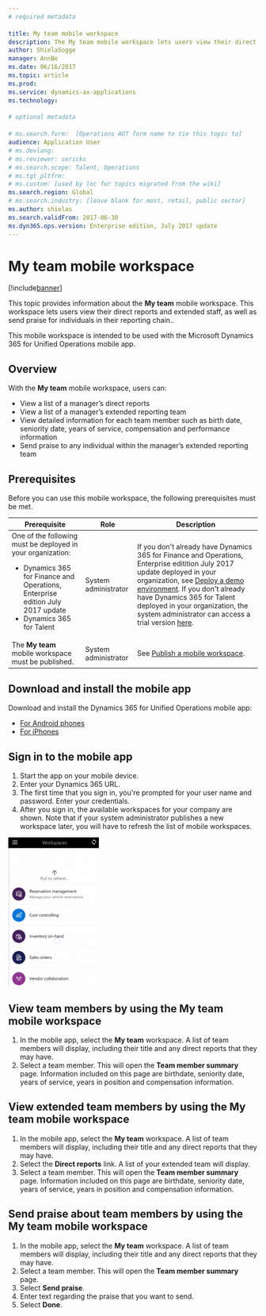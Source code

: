 ```yaml
---
# required metadata

title: My team mobile workspace
description: The My team mobile workspace lets users view their direct reports and extended staff, as well as send praise for individuals in their reporting chain.
author: ShielaSogge
manager: AnnBe
ms.date: 06/16/2017
ms.topic: article
ms.prod: 
ms.service: dynamics-ax-applications
ms.technology: 

# optional metadata

# ms.search.form:  [Operations AOT form name to tie this topic to]
audience: Application User
# ms.devlang: 
# ms.reviewer: sericks
# ms.search.scope: Talent, Operations 
# ms.tgt_pltfrm: 
# ms.custom: [used by loc for topics migrated from the wiki]
ms.search.region: Global
# ms.search.industry: [leave blank for most, retail, public sector]
ms.author: shielas
ms.search.validFrom: 2017-06-30 
ms.dyn365.ops.version: Enterprise edition, July 2017 update 
---
```


# My team mobile workspace

[!include[banner](../includes/banner.md)]


This topic provides information about the **My team** mobile workspace. This workspace lets users view their direct reports and extended staff, as well as send praise for individuals in their reporting chain..

This mobile workspace is intended to be used with the Microsoft Dynamics 365 for Unified Operations mobile app.


## Overview 
With the **My team** mobile workspace, users can:
- View a list of a manager’s direct reports
- View a list of a manager’s extended reporting team
- View detailed information for each team member such as birth date, seniority date, years of service, compensation and performance information
- Send praise to any individual within the manager’s extended reporting team

## Prerequisites
Before you can use this mobile workspace, the following prerequisites must be met.

<table>
<thead>
<tr class="header">
<th>Prerequisite</th>
<th>Role</th>
<th>Description</th>
</tr>
</thead>
<tbody>
<tr class="odd">
<td>One of the following must be deployed in your organization:
<ul><li>Dynamics 365 for Finance and Operations, Enterprise edition July 2017 update</li>
<li>Dynamics 365 for Talent</li>
</ul>
</td>
<td>System administrator</td>
<td>If you don't already have Dynamics 365 for Finance and Operations, Enterprise editition July 2017 update deployed in your organization, see <a href="../deployment/deploy-demo-environment.md">Deploy a demo environment</a>. If you don't already have Dynamics 365 for Talent deployed in your organization, the system administrator can access a trial version <a href="https://www.microsoft.com/en-us/dynamics365/talent">here</a>.
</td>
</tr>
<tr class="even">
<td>The <strong>My team</strong> mobile workspace must be published.</td>
<td>System administrator</td>
<td>See <a href="/dynamics365/operations/dev-itpro/mobile-apps/publish-mobile-workspace">Publish a mobile workspace</a>.</td>
</tr>
</tbody>
</table>


## Download and install the mobile app

Download and install the Dynamics 365 for Unified Operations mobile app:

-   [For Android phones](https://go.microsoft.com/fwlink/?linkid=850662)
-   [For iPhones](https://go.microsoft.com/fwlink/?linkid=850663)

## Sign in to the mobile app
1.  Start the app on your mobile device.
2.  Enter your Dynamics 365 URL.
3.  The first time that you sign in, you're prompted for your user name and password. Enter your credentials.
4.  After you sign in, the available workspaces for your company are shown. Note that if your system administrator publishes a new workspace later, you will have to refresh the list of mobile workspaces.


[![Pull to refresh](./media/pull-to-refresh-list-of-workspaces-183x300.png)](./media/pull-to-refresh-list-of-workspaces.png)

## View team members by using the My team mobile workspace
1.	In the mobile app, select the **My team** workspace. A list of team members will display, including their title and any direct reports that they may have.
2.	Select a team member. This will open the **Team member summary** page. Information included on this page are birthdate, seniority date, years of service, years in position and compensation information.

## View extended team members by using the My team mobile workspace
1.	In the mobile app, select the **My team** workspace. A list of team members will display, including their title and any direct reports that they may have.
1.	Select the **Direct reports** link. A list of your extended team will display.
1.	Select a team member. This will open the **Team member summary** page. Information included on this page are birthdate, seniority date, years of service, years in position and compensation information.

## Send praise about team members by using the My team mobile workspace
1.	In the mobile app, select the **My team** workspace. A list of team members will display, including their title and any direct reports that they may have.
1.	Select a team member. This will open the **Team member summary** page.
1.	Select **Send praise**. 
1. Enter text regarding the praise that you want to send. 
1. Select **Done**.

